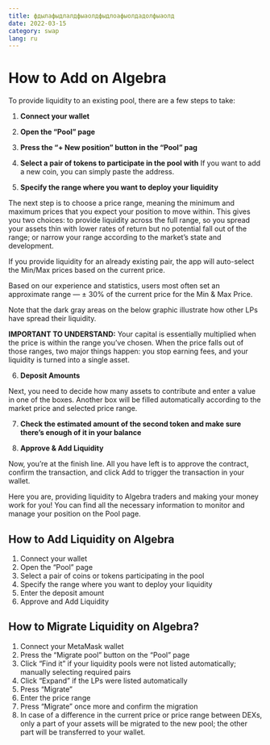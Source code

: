 ```yaml
---
title: фдылафыдлалдфыаолдфыдлоафыолдадолфыаолд
date: 2022-03-15
category: swap
lang: ru
---
```


How to Add  on Algebra
===============================

To provide liquidity to an existing pool, there are a few steps to take:

1.  **Connect your wallet**

2.  **Open the “Pool” page**

3.  **Press the “+ New position” button in the “Pool” pag**

4.  **Select a pair of tokens to participate in the pool with** If you want to add a new coin, you can simply paste the address.

5.  **Specify the range where you want to deploy your liquidity**


The next step is to choose a price range, meaning the minimum and maximum prices that you expect your position to move within. This gives you two choices: to provide liquidity across the full range, so you spread your assets thin with lower rates of return but no potential fall out of the range; or narrow your range according to the market’s state and development.

If you provide liquidity for an already existing pair, the app will auto-select the Min/Max prices based on the current price.

Based on our experience and statistics, users most often set an approximate range — ± 30% of the current price for the Min & Max Price.

Note that the dark gray areas on the below graphic illustrate how other LPs have spread their liquidity.

**IMPORTANT TO UNDERSTAND:** Your capital is essentially multiplied when the price is within the range you’ve chosen. When the price falls out of those ranges, two major things happen: you stop earning fees, and your liquidity is turned into a single asset.

6.  **Deposit Amounts**

Next, you need to decide how many assets to contribute and enter a value in one of the boxes. Another box will be filled automatically according to the market price and selected price range.

7.  **Check the estimated amount of the second token and make sure there’s enough of it in your balance**

8.  **Approve & Add Liquidity**


Now, you’re at the finish line. All you have left is to approve the contract, confirm the transaction, and click Add to trigger the transaction in your wallet.

Here you are, providing liquidity to Algebra traders and making your money work for you! You can find all the necessary information to monitor and manage your position on the Pool page.

How to Add Liquidity on Algebra
-------------------------------

1.  Connect your wallet
2.  Open the “Pool” page
3.  Select a pair of coins or tokens participating in the pool
4.  Specify the range where you want to deploy your liquidity
5.  Enter the deposit amount
6.  Approve and Add Liquidity

How to Migrate Liquidity on Algebra?
------------------------------------

1.  Connect your MetaMask wallet
2.  Press the “Migrate pool” button on the “Pool” page
3.  Click “Find it” if your liquidity pools were not listed automatically; manually selecting required pairs
4.  Click “Expand” if the LPs were listed automatically
5.  Press “Migrate”
6.  Enter the price range
7.  Press “Migrate” once more and confirm the migration
8.  In case of a difference in the current price or price range between DEXs, only a part of your assets will be migrated to the new pool; the other part will be transferred to your wallet.